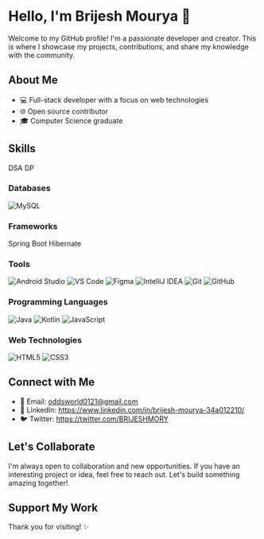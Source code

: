 # Hello, I'm Brijesh Mourya 👋

Welcome to my GitHub profile! I'm a passionate developer and creator. This is where I showcase my projects, contributions, and share my knowledge with the community.

## About Me

- 💻 Full-stack developer with a focus on web technologies
- 🌐 Open source contributor
- 🎓 Computer Science graduate

## Skills

DSA
DP

### Databases
![MySQL](https://img.shields.io/badge/mysql-%2300000f.svg?style=for-the-badge&logo=mysql&logoColor=white)

### Frameworks
Spring Boot
Hibernate


### Tools
![Android Studio](https://img.shields.io/badge/Android_Studio-3DDC84?style=for-the-badge&logo=android-studio&color=black&logoWidth=50&logoHeight=50)
![VS Code](https://img.shields.io/badge/VS_Code-007ACC?style=for-the-badge&logo=visual-studio-code&color=black&logoWidth=50&logoHeight=50)
![Figma](https://img.shields.io/badge/Figma-F24E1E?style=for-the-badge&logo=figma&color=black&logoWidth=50&logoHeight=50)
![IntelliJ IDEA](https://img.shields.io/badge/IntelliJ_IDEA-000000?style=for-the-badge&logo=intellij-idea&color=black&logoWidth=50&logoHeight=50)
![Git](https://img.shields.io/badge/Git-F05032?style=for-the-badge&logo=git&color=black&logoWidth=50&logoHeight=50)
![GitHub](https://img.shields.io/badge/GitHub-181717?style=for-the-badge&logo=github&color=black&logoWidth=50&logoHeight=50)

### Programming Languages
![Java](https://img.shields.io/badge/Java-E44D26?style=for-the-badge&logo=java&color=black&logoWidth=50&logoHeight=50)
![Kotlin](https://img.shields.io/badge/Kotlin-0095D5?style=for-the-badge&logo=kotlin&color=black&logoWidth=50&logoHeight=50)
![JavaScript](https://img.shields.io/badge/JavaScript-F7DF1E?style=for-the-badge&logo=javascript&color=black&logoWidth=50&logoHeight=50)

### Web Technologies
![HTML5](https://img.shields.io/badge/HTML5-E34F26?style=for-the-badge&logo=html5&color=black&logoWidth=50&logoHeight=50)
![CSS3](https://img.shields.io/badge/CSS3-1572B6?style=for-the-badge&logo=css3&color=black&logoWidth=50&logoHeight=50)




## Connect with Me

- 📧 Email: oddsworld0121@gmail.com
- 💼 LinkedIn: https://www.linkedin.com/in/brijesh-mourya-34a012210/
- 🐦 Twitter: https://twitter.com/BRIJESHMORY

## Let's Collaborate

I'm always open to collaboration and new opportunities. If you have an interesting project or idea, feel free to reach out. Let's build something amazing together!

## Support My Work

Thank you for visiting! ✨

